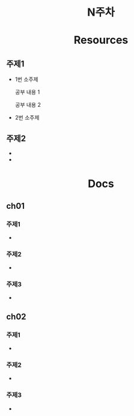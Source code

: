 <div class = title align = center>

# N주차

</div>

<div align = center>
 
# Resources
</div>
 
## 주제1
- 1번 소주제
<ol>

공부 내용 1

공부 내용 2
</ol>

- 2번 소주제


## 주제2
- 
- 

<div align = center>
 
# Docs
 
 </div>

## ch01

### 주제1
-
### 주제2
-
### 주제3
-

## ch02

### 주제1
-
### 주제2
-
### 주제3
-
